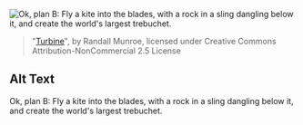 ![Ok, plan B: Fly a kite into the blades, with a rock in a sling dangling below it, and create the world's largest trebuchet.](https://imgs.xkcd.com/comics/turbine.png)
> "[Turbine](https://xkcd.com/1378/)", by Randall Munroe, licensed under Creative Commons Attribution-NonCommercial 2.5 License

## Alt Text
Ok, plan B: Fly a kite into the blades, with a rock in a sling dangling below it, and create the world's largest trebuchet.
